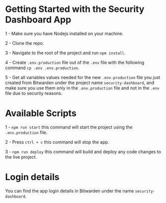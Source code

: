 # Getting Started with the Security Dashboard App

1 - Make sure you have Nodejs installed on your machine.

2 - Clone the repo.

3 - Navigate to the root of the project and run `npm install`.

4 - Create `.env.production` file out of the `.env` file with the following command `cp .env .env.production`.

5 - Get all variables values needed for the new `.env.production` file you just created from Bitwarden under the project name `security-dashboard`, and make sure you use them only in the `.env.production` file and not in the `.env` file due to security reasons.

# Available Scripts

1 - `npm run start` this command will start the project using the `.env.production` file.

2 - Press `ctrl + c` this command will stop the app.

3 - `npm run deploy` this command will build and deploy any code changes to the live project.

# Login details

You can find the app login details in Bitwarden under the name `security-dashboard`.